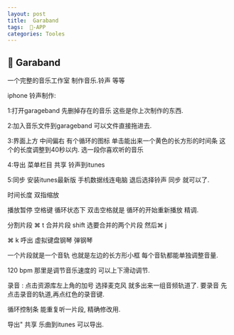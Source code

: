 ```yaml
---
layout: post
title:  Garaband
tags:  -APP
categories: Tooles
---
```

##  Garaband
一个完整的音乐工作室 制作音乐.铃声 等等

iphone 铃声制作:

1:打开garageband   先删掉存在的音乐 这些是你上次制作的东西.

2:加入音乐文件到garageband  可以文件直接拖进去.

3:界面上方 中间偏右 有个循环的图标  单击能出来一个黄色的长方形的时间条  这个的长度调整到40秒以内.  选一段你喜欢听的音乐

4:导出   菜单栏目 共享  铃声到itunes  

5:同步   安装itunes最新版 手机数据线连电脑 退后选择铃声 同步 就可以了.



时间长度    双指缩放

播放暂停     空格键       循环状态下 双击空格就是 循环的开始重新播放  精调.


分割片段     ⌘ t
合并片段     shift 选要合并的两个片段  然后⌘ j  

⌘ k          呼出 虚拟键盘钢琴  弹钢琴



一个片段就是一个音轨      也就是左边的长方形小框  每个音轨都能单独调整音量.  







120 bpm 那里是调节音乐速度的 可以上下滑动调节.

录音 :
	点击资源库左上角的加号 选择麦克风 就多出来一组音频轨道了.
	要录音 先点击录音的轨道,再点红色的录音键.
 
循环控制条 能重复听一片段, 精确修改用.

导出"     共享 乐曲到itunes 可以导出.